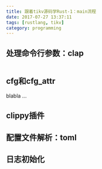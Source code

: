 ```yaml
---
title: 跟着tikv源码学Rust-1：main流程
date: 2017-07-27 13:37:11
tags: [rustlang, tikv]
category: programming
---
```


## 处理命令行参数：clap

```rust

```

## cfg和cfg_attr

blabla ...

## clippy插件


## 配置文件解析：toml


## 日志初始化




